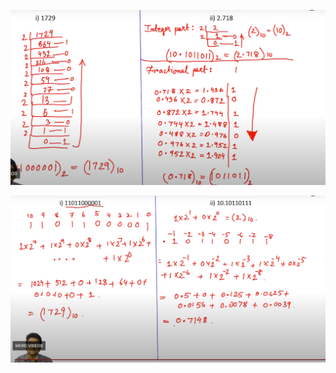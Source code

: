 ![1715412127684](image/tutorial_2.1/1715412127684.png)


![1715413034388](image/tutorial_2.1/1715413034388.png)
